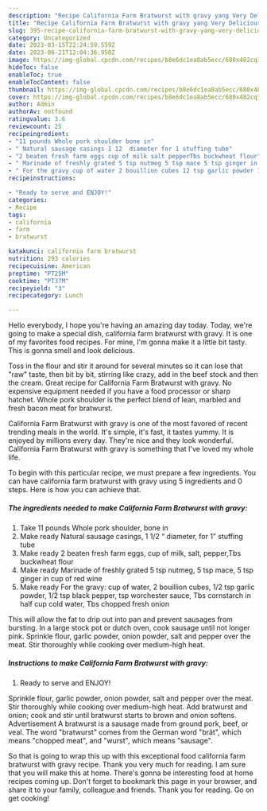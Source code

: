 ```yaml
---
description: "Recipe California Farm Bratwurst with gravy yang Very Delicious}"
title: "Recipe California Farm Bratwurst with gravy yang Very Delicious}"
slug: 395-recipe-california-farm-bratwurst-with-gravy-yang-very-delicious
category: Uncategorized
date: 2023-03-15T22:24:59.559Z
date: 2023-06-21T12:04:36.958Z
image: https://img-global.cpcdn.com/recipes/b8e6dc1ea8ab5ecc/680x482cq70/california-farm-bratwurst-with-gravy-recipe-main-photo.jpg
hideToc: false
enableToc: true
enableTocContent: false
thumbnail: https://img-global.cpcdn.com/recipes/b8e6dc1ea8ab5ecc/680x482cq70/california-farm-bratwurst-with-gravy-recipe-main-photo.jpg
cover: https://img-global.cpcdn.com/recipes/b8e6dc1ea8ab5ecc/680x482cq70/california-farm-bratwurst-with-gravy-recipe-main-photo.jpg
author: Admin
authorAv: notfound
ratingvalue: 3.6
reviewcount: 25
recipeingredient:
- "11 pounds Whole pork shoulder bone in"
- " Natural sausage casings 1 12  diameter for 1 stuffing tube"
- "2 beaten fresh farm eggs cup of milk salt pepperTbs buckwheat flour"
- " Marinade of freshly grated 5 tsp nutmeg 5 tsp mace 5 tsp ginger in cup of red wine"
- " For the gravy cup of water 2 bouillion cubes 12 tsp garlic powder 12 tsp black pepper tsp worchester sauce Tbs cornstarch in half cup cold water Tbs chopped fresh onion"
recipeinstructions:

- "Ready to serve and ENJOY!"
categories:
- Recipe
tags:
- california
- farm
- bratwurst

katakunci: california farm bratwurst 
nutrition: 293 calories
recipecuisine: American
preptime: "PT25M"
cooktime: "PT37M"
recipeyield: "3"
recipecategory: Lunch

---
```



Hello everybody, I hope you're having an amazing day today. Today, we're going to make a special dish, california farm bratwurst with gravy. It is one of my favorites food recipes. For mine, I'm gonna make it a little bit tasty. This is gonna smell and look delicious.

Toss in the flour and stir it around for several minutes so it can lose that &#34;raw&#34; taste, then bit by bit, stirring like crazy, add in the beef stock and then the cream. Great recipe for California Farm Bratwurst with gravy. No expensive equipment needed if you have a food processor or sharp hatchet. Whole pork shoulder is the perfect blend of lean, marbled and fresh bacon meat for bratwurst.

California Farm Bratwurst with gravy is one of the most favored of recent trending meals in the world. It's simple, it's fast, it tastes yummy. It is enjoyed by millions every day. They're nice and they look wonderful. California Farm Bratwurst with gravy is something that I've loved my whole life.


To begin with this particular recipe, we must prepare a few ingredients. You can have california farm bratwurst with gravy using 5 ingredients and 0 steps. Here is how you can achieve that.

<!--inarticleads1-->

##### The ingredients needed to make California Farm Bratwurst with gravy:

1. Take 11 pounds Whole pork shoulder, bone in
1. Make ready  Natural sausage casings, 1 1/2 “ diameter, for 1” stuffing tube
1. Make ready 2 beaten fresh farm eggs, cup of milk, salt, pepper,Tbs buckwheat flour
1. Make ready  Marinade of freshly grated 5 tsp nutmeg, 5 tsp mace, 5 tsp ginger in cup of red wine
1. Make ready  For the gravy: cup of water, 2 bouillion cubes, 1/2 tsp garlic powder, 1/2 tsp black pepper, tsp worchester sauce, Tbs cornstarch in half cup cold water, Tbs chopped fresh onion


This will allow the fat to drip out into pan and prevent sausages from bursting. In a large stock pot or dutch oven, cook sausage until not longer pink. Sprinkle flour, garlic powder, onion powder, salt and pepper over the meat. Stir thoroughly while cooking over medium-high heat. 

<!--inarticleads2-->

##### Instructions to make California Farm Bratwurst with gravy:


1. Ready to serve and ENJOY!

Sprinkle flour, garlic powder, onion powder, salt and pepper over the meat. Stir thoroughly while cooking over medium-high heat. Add bratwurst and onion; cook and stir until bratwurst starts to brown and onion softens. Advertisement A bratwurst is a sausage made from ground pork, beef, or veal. The word &#34;bratwurst&#34; comes from the German word &#34;brät&#34;, which means &#34;chopped meat&#34;, and &#34;wurst&#34;, which means &#34;sausage&#34;. 

So that is going to wrap this up with this exceptional food california farm bratwurst with gravy recipe. Thank you very much for reading. I am sure that you will make this at home. There's gonna be interesting food at home recipes coming up. Don't forget to bookmark this page in your browser, and share it to your family, colleague and friends. Thank you for reading. Go on get cooking!
